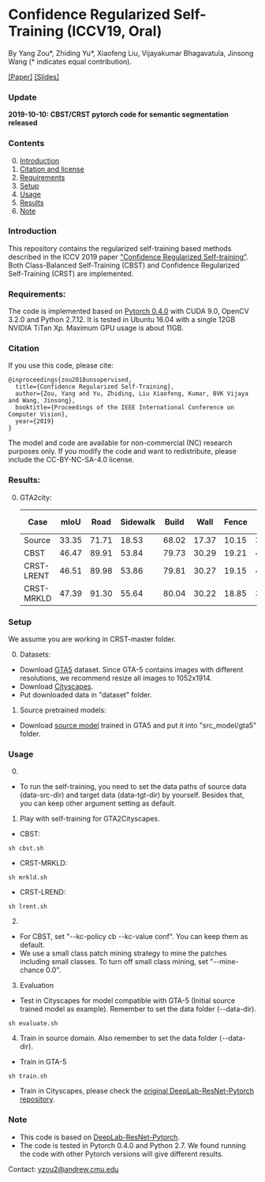 # Confidence Regularized Self-Training (ICCV19, Oral) 

By Yang Zou*, Zhiding Yu*, Xiaofeng Liu, Vijayakumar Bhagavatula, Jinsong Wang (* indicates equal contribution).

[[Paper]](https://arxiv.org/abs/1908.09822) [[Slides]](https://yzou2.github.io/pdf/CRST_slides.pdf)

### Update

**2019-10-10: CBST/CRST pytorch code for semantic segmentation released**

### Contents
0. [Introduction](#introduction)
0. [Citation and license](#citation)
0. [Requirements](#requirements)
0. [Setup](#models)
0. [Usage](#usage)
0. [Results](#results)
0. [Note](#note)

### Introduction
This repository contains the regularized self-training based methods described in the ICCV 2019 paper ["Confidence Regularized Self-training"](https://arxiv.org/abs/1908.09822). Both Class-Balanced Self-Training (CBST) and Confidence Regularized Self-Training (CRST) are implemented. 

### Requirements:
The code is implemented based on [Pytorch 0.4.0](https://pytorch.org/) with CUDA 9.0, OpenCV 3.2.0 and Python 2.7.12. It is tested in Ubuntu 16.04 with a single 12GB NVIDIA TiTan Xp. Maximum GPU usage is about 11GB.

### Citation
If you use this code, please cite:

	@inproceedings{zou2018unsupervised,
	  title={Confidence Regularized Self-Training},
	  author={Zou, Yang and Yu, Zhiding, Liu Xiaofeng, Kumar, BVK Vijaya and Wang, Jinsong},
	  booktitle={Proceedings of the IEEE International Conference on Computer Vision},
	  year={2019}
	}

The model and code are available for non-commercial (NC) research purposes only. If you modify the code and want to redistribute, please include the CC-BY-NC-SA-4.0 license.

### Results:
0. GTA2city:

	Case|mIoU|Road|Sidewalk|Build|Wall|Fence|Pole|Traffic Light|Traffic Sign|Veg.|Terrain|Sky|Person|Rider|Car|Truck|Bus|Train|Motor|Bike
	---|---|---|---|---|---|---|---|---|---|---|---|---|---|---|---|---|---|---|---|---
	Source|33.35|71.71|18.53|68.02|17.37|10.15|36.63|27.63|6.27|78.66|21.80|67.69|58.28|20.72|59.26|16.43|12.45|7.93|21.21|12.96
	CBST|46.47|89.91|53.84|79.73|30.29|19.21|40.23|32.28|22.26|84.11|29.96|75.52|61.93|28.54|82.57|25.89|33.76|19.29|33.62|40.00
	CRST-LRENT|46.51|89.98|53.86|79.81|30.27|19.15|40.30|32.22|22.24|84.09|29.81|75.45|62.09|28.66|82.76|26.02|33.61|19.42|33.69|40.34
	CRST-MRKLD|47.39|91.30|55.64|80.04|30.22|18.85|39.27|35.96|27.09|84.52|31.81|74.55|62.59|27.90|82.43|23.81|31.10|25.36|32.60|45.43

### Setup
We assume you are working in CRST-master folder.

0. Datasets:
- Download [GTA5](https://download.visinf.tu-darmstadt.de/data/from_games/) dataset. Since GTA-5 contains images with different resolutions, we recommend resize all images to 1052x1914. 
- Download [Cityscapes](https://www.cityscapes-dataset.com/).
- Put downloaded data in "dataset" folder.
1. Source pretrained models:
- Download [source model](https://www.dropbox.com/s/q6dzd3n0b55jjo7/gta_src.pth?dl=0) trained in GTA5 and put it into "src_model/gta5" folder.

### Usage
0. 
- To run the self-training, you need to set the data paths of source data (data-src-dir) and target data (data-tgt-dir) by yourself. Besides that, you can keep other argument setting as default.

1. Play with self-training for GTA2Cityscapes.
- CBST:
~~~~
sh cbst.sh
~~~~
- CRST-MRKLD:
~~~~
sh mrkld.sh
~~~~
- CRST-LREND:
~~~~
sh lrent.sh
~~~~
2. 
- For CBST, set "--kc-policy cb --kc-value conf". You can keep them as default.
- We use a small class patch mining strategy to mine the patches including small classes. To turn off small class mining, set "--mine-chance 0.0".
3. Evaluation
- Test in Cityscapes for model compatible with GTA-5 (Initial source trained model as example). Remember to set the data folder (--data-dir).
~~~~
sh evaluate.sh
~~~~

4. Train in source domain. Also remember to set the data folder (--data-dir).
- Train in GTA-5
~~~~
sh train.sh
~~~~
- Train in Cityscapes, please check the [original DeepLab-ResNet-Pytorch repository](https://github.com/speedinghzl/Pytorch-Deeplab).

### Note
- This code is based on [DeepLab-ResNet-Pytorch](https://github.com/speedinghzl/Pytorch-Deeplab).
- The code is tested in Pytorch 0.4.0 and Python 2.7. We found running the code with other Pytorch versions will give different results.

Contact: yzou2@andrew.cmu.edu
